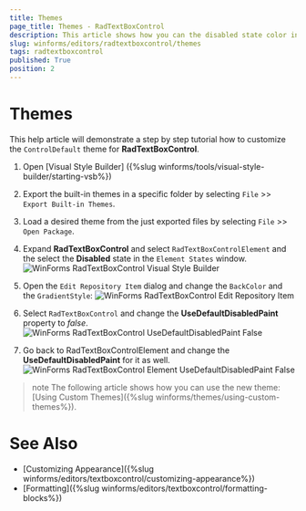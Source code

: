 ```yaml
---
title: Themes
page_title: Themes - RadTextBoxControl
description: This article shows how you can the disabled state color in Visual Style Builder.
slug: winforms/editors/radtextboxcontrol/themes
tags: radtextboxcontrol
published: True
position: 2
---
```


# Themes

This help article will demonstrate a step by step tutorial how to customize the `ControlDefault` theme for __RadTextBoxControl__.

1. Open [Visual Style Builder] ({%slug winforms/tools/visual-style-builder/starting-vsb%})
2. Export the built-in themes in a specific folder by selecting `File` >> `Export Built-in Themes`.
3. Load a desired theme from the just exported files by selecting `File` >> `Open Package`.
4. Expand __RadTextBoxControl__ and select  `RadTextBoxControlElement` and the select the __Disabled__ state in the `Element States` window. 
    ![WinForms RadTextBoxControl Visual Style Builder](images/radtextboxcontrol-themes001.png)

5. Open the `Edit Repository Item` dialog and change the `BackColor` and the `GradientStyle`:
   ![WinForms RadTextBoxControl Edit Repository Item](images/radtextboxcontrol-themes002.png)

6. Select `RadTextBoxControl` and change the __UseDefaultDisabledPaint__ property to *false*.
   ![WinForms RadTextBoxControl UseDefaultDisabledPaint False](images/radtextboxcontrol-themes004.png)

7. Go back to RadTextBoxControlElement and change the __UseDefaultDisabledPaint__ for it as well.
   ![WinForms RadTextBoxControl Element UseDefaultDisabledPaint False](images/radtextboxcontrol-themes003.png)

>note The following article shows how you can use the new theme: [Using Custom Themes]({%slug winforms/themes/using-custom-themes%}).

# See Also 

* [Customizing Appearance]({%slug winforms/editors/textboxcontrol/customizing-appearance%})
* [Formatting]({%slug winforms/editors/textboxcontrol/formatting-blocks%})
